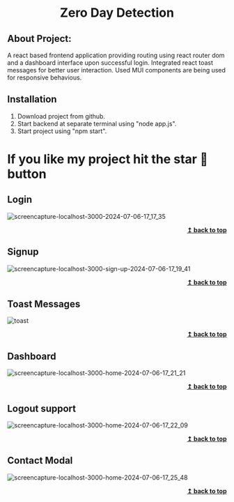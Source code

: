 <h1 align="center">Zero Day Detection</h1> 

## About Project:
A react based frontend application providing routing using react router dom and a dashboard interface upon successful login. 
Integrated react toast messages for better user interaction.
Used MUI components are being used for responsive behavious.

## Installation
1. Download project from github.
2. Start backend at separate terminal using "node app.js".
3. Start project using "npm start".

# If you like my project hit the star 🌟 button

## Login
![screencapture-localhost-3000-2024-07-06-17_17_35](https://github.com/JatinChaudhary0319/Zero-Day-Detection/assets/137517499/14a79e3f-a342-4797-b593-cf8b9454cc50)
<div align="right">
<b><a href="#">↥ back to top</a></b>
</div>

## Signup
![screencapture-localhost-3000-sign-up-2024-07-06-17_19_41](https://github.com/JatinChaudhary0319/Zero-Day-Detection/assets/137517499/c70bcb75-963f-4a2e-a72d-d24c668f89a6)
<div align="right">
<b><a href="#">↥ back to top</a></b>
</div>

## Toast Messages
![toast](https://github.com/JatinChaudhary0319/Zero-Day-Detection/assets/137517499/62fa5778-5002-4bd4-8ba9-42132c91b1ca)
<div align="right">
<b><a href="#">↥ back to top</a></b>
</div>

## Dashboard
![screencapture-localhost-3000-home-2024-07-06-17_21_21](https://github.com/JatinChaudhary0319/Zero-Day-Detection/assets/137517499/1a7fe209-6dcd-461a-95a1-e77875c88959)
<div align="right">
<b><a href="#">↥ back to top</a></b>
</div>

## Logout support
![screencapture-localhost-3000-home-2024-07-06-17_22_09](https://github.com/JatinChaudhary0319/Zero-Day-Detection/assets/137517499/84c62ef7-e63e-404e-a008-773c5ffde49e)
<div align="right">
<b><a href="#">↥ back to top</a></b>
</div>

## Contact Modal
![screencapture-localhost-3000-home-2024-07-06-17_25_48](https://github.com/JatinChaudhary0319/Zero-Day-Detection/assets/137517499/b8f31a57-1c59-4e3c-b528-f91a054718b3)
<div align="right">
<b><a href="#">↥ back to top</a></b>
</div>
